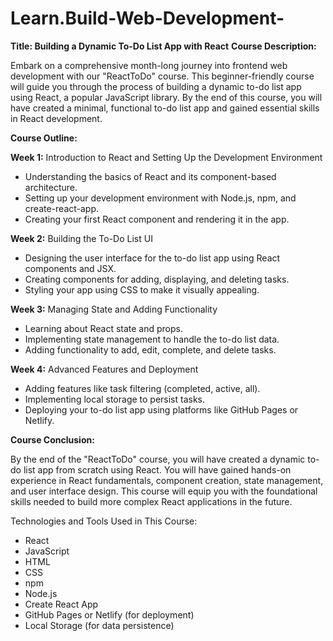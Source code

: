 # Learn.Build-Web-Development-

**Title: Building a Dynamic To-Do List App with React**
**Course Description:** 

Embark on a comprehensive month-long journey into frontend web development with our "ReactToDo" course. This beginner-friendly course will guide you through the process of building a dynamic to-do list app using React, a popular JavaScript library. By the end of this course, you will have created a minimal, functional to-do list app and gained essential skills in React development.

**Course Outline:**

**Week 1:** Introduction to React and Setting Up the Development Environment
- Understanding the basics of React and its component-based architecture.
- Setting up your development environment with Node.js, npm, and create-react-app.
- Creating your first React component and rendering it in the app.
  
**Week 2:** Building the To-Do List UI
- Designing the user interface for the to-do list app using React components and JSX.
- Creating components for adding, displaying, and deleting tasks.
- Styling your app using CSS to make it visually appealing.
  
**Week 3:** Managing State and Adding Functionality
- Learning about React state and props.
- Implementing state management to handle the to-do list data.
- Adding functionality to add, edit, complete, and delete tasks.
  
**Week 4:** Advanced Features and Deployment
- Adding features like task filtering (completed, active, all).
- Implementing local storage to persist tasks.
- Deploying your to-do list app using platforms like GitHub Pages or Netlify.

**Course Conclusion:**

By the end of the "ReactToDo" course, you will have created a dynamic to-do list app from scratch using React. You will have gained hands-on experience in React fundamentals, component creation, state management, and user interface design. This course will equip you with the foundational skills needed to build more complex React applications in the future.

Technologies and Tools Used in This Course:
- React
- JavaScript
- HTML
- CSS
- npm
- Node.js
- Create React App
- GitHub Pages or Netlify (for deployment)
- Local Storage (for data persistence)

